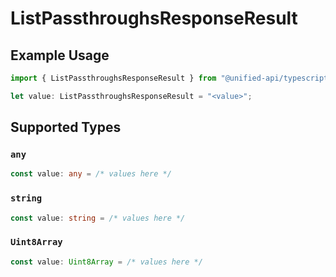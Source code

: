 # ListPassthroughsResponseResult

## Example Usage

```typescript
import { ListPassthroughsResponseResult } from "@unified-api/typescript-sdk/sdk/models/operations";

let value: ListPassthroughsResponseResult = "<value>";
```

## Supported Types

### `any`

```typescript
const value: any = /* values here */
```

### `string`

```typescript
const value: string = /* values here */
```

### `Uint8Array`

```typescript
const value: Uint8Array = /* values here */
```

